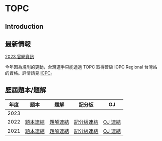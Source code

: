 # TOPC

## Introduction

## 最新情報

[2023 官網資訊](https://topc2023.icpc.tw/)

今年因為規則的更動，台灣選手只能透過 TOPC 取得晉級 ICPC Regional 台灣站的資格。詳情請見 [ICPC](contest/icpc.md)。

## 歷屆題本/題解

| 年度 | 題本 | 題解 | 記分板 | OJ |
| :---: | --- | --- | --- | --- |
| 2023 | | | |
| 2022 | [題本連結](https://codeforces.com/gym/103990/attachments/download/17602/statements.pdf) | [題解連結](https://hackmd.io/@rTbBGGVYR3e0Ee1fJry9fg/Hyat7r84j) | [記分板連結](https://codeforces.com/gym/103990/standings) | [OJ 連結](https://codeforces.com/gym/103990) |
| 2021 | [題本連結](https://codeforces.com/gym/103373/attachments/download/14574/statements.pdf) | [題解連結](https://hackmd.io/@rTbBGGVYR3e0Ee1fJry9fg/r15T-itMF) | [記分板連結](https://codeforces.com/gym/103373/standings) | [OJ 連結](https://codeforces.com/gym/103373) |

